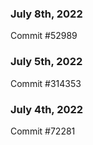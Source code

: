 ### July 8th, 2022

Commit #52989

### July 5th, 2022

Commit #314353


### July 4th, 2022

Commit #72281

